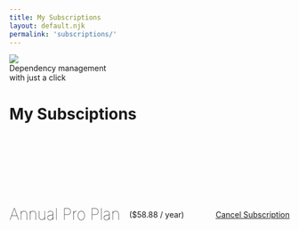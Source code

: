 ```yaml
---
title: My Subscriptions
layout: default.njk
permalink: 'subscriptions/'
---
```


<style>

h2 {
  display: inline-block;
  margin: 0;
  margin-right: 1rem;
  font-size: 2em;
  font-weight: 100;
}
#price {
  display: inline-block;
  margin: 0;
}
#content {
  display: grid;
  align-items: start;
  padding: 8rem 0 3rem 0 !important;
}
#info {
  display: grid;
  align-items: center;
  grid-template-columns: auto auto 1fr;
}
.danger {
  justify-self: end;
}

</style>

<div class="logo-container">
  <img src="/img/logo.png" />
  <div id="slogan">Dependency management 
    <br /> with just a click
  </div>
</div>
<div class="container">
  <div id="header">
    <h1>My Subsciptions</h1>
    <div class="separator"></div>
  </div>
  <div id="content">
    <div id="info">
      <h2>Annual Pro Plan</h2>
      <span id="price">($58.88 / year)</span>
      <a class="button danger" href="/cancel">Cancel Subscription</a>
    </div>
  </div>
  <div id="container-footer">
    <div class="separator"></div>
  </div>
</div>
